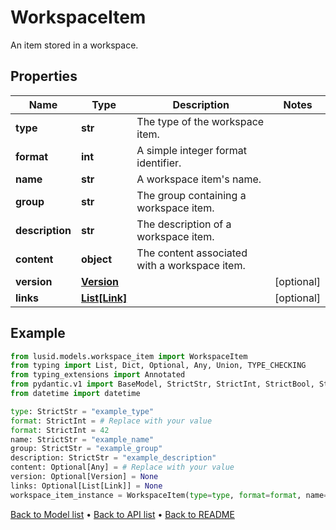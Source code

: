 # WorkspaceItem

An item stored in a workspace.
## Properties
Name | Type | Description | Notes
------------ | ------------- | ------------- | -------------
**type** | **str** | The type of the workspace item. | 
**format** | **int** | A simple integer format identifier. | 
**name** | **str** | A workspace item&#39;s name. | 
**group** | **str** | The group containing a workspace item. | 
**description** | **str** | The description of a workspace item. | 
**content** | **object** | The content associated with a workspace item. | 
**version** | [**Version**](Version.md) |  | [optional] 
**links** | [**List[Link]**](Link.md) |  | [optional] 
## Example

```python
from lusid.models.workspace_item import WorkspaceItem
from typing import List, Dict, Optional, Any, Union, TYPE_CHECKING
from typing_extensions import Annotated
from pydantic.v1 import BaseModel, StrictStr, StrictInt, StrictBool, StrictFloat, StrictBytes, Field, validator, ValidationError, conlist, constr
from datetime import datetime

type: StrictStr = "example_type"
format: StrictInt = # Replace with your value
format: StrictInt = 42
name: StrictStr = "example_name"
group: StrictStr = "example_group"
description: StrictStr = "example_description"
content: Optional[Any] = # Replace with your value
version: Optional[Version] = None
links: Optional[List[Link]] = None
workspace_item_instance = WorkspaceItem(type=type, format=format, name=name, group=group, description=description, content=content, version=version, links=links)

```

[Back to Model list](../README.md#documentation-for-models) &#8226; [Back to API list](../README.md#documentation-for-api-endpoints) &#8226; [Back to README](../README.md)

